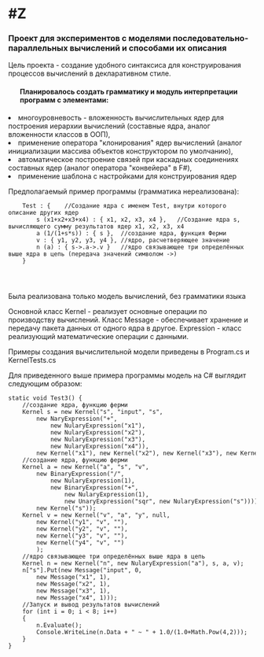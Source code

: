<h1>#Z</h1>

<h3>Проект для экспериментов с моделями последовательно-параллельных вычислений и способами их описания</h3>
<p>Цель проекта - создание удобного синтаксиса для конструирования процессов вычислений в декларативном стиле.</p> 
<h4><ul>Планировалось создать грамматику и модуль интерпретации программ с элементами:</h4>
 <li> многоуровневость - вложенность вычислительных ядер для построения иерархии вычислений (составные ядра, аналог вложенности классов в ООП),</li>
 <li> применение оператора "клонирования" ядер вычислений (аналог инициализации массива объектов конструктором по умолчанию), </li>
 <li>автоматическое построение связей при каскадных соединениях составных ядер (аналог оператора "конвейера" в F#),
 </li> 
 <li>применение шаблона с настройками для конструирования ядер</li>
 </p>
 </ul>

<p>Предполагаемый пример программы (грамматика нереализована):</p>
<p>
    <code><pre>
    Test : {    //Создание ядра с именем Test, внутри которого описание других ядер
        s (x1+x2+x3+x4) : { x1, x2, x3, x4 },   //Создание ядра s, вычисляющего сумму результатов ядер x1, x2, x3, x4
        a (1/(1+s*s)) : { s },  //создание ядра, функция Ферми
        v : { y1, y2, y3, y4 }, //ядро, расчетверяющее значение
        n (a) : { s->.a->.v }   //ядро связывающее три определённых выше ядра в цепь (передача значений символом ->)
    }
   </pre> </code>
</p>

<p>Была реализована только модель вычислений, без грамматики языка</p>
<p>Основной класс Kernel - реализует основные операции по производству вычислений.
Класс Message - обеспечивает хранение и передачу пакета данных от одного ядра в другое.
Expression - класс реализующий математические операции с данными.</p>

<p>
Примеры создания вычислительной модели приведены в Program.cs и KernelTests.cs
</p>

<p>Для приведенного выше примера программы модель на C# выглядит следующим образом:
</p>
<code><pre>
static void Test3() {
    //создание ядра, функцию ферми
    Kernel s = new Kernel("s", "input", "s",
        new NaryExpression("+",
            new NularyExpression("x1"),
            new NularyExpression("x2"),
            new NularyExpression("x3"),
            new NularyExpression("x4")),
        new Kernel("x1"), new Kernel("x2"), new Kernel("x3"), new Kernel("x4"));
    //создание ядра, функцию ферми
    Kernel a = new Kernel("a", "s", "v",
        new BinaryExpression("/",
            new NularyExpression(1),
            new BinaryExpression("+",
                new NularyExpression(1),
                new UnaryExpression("sqr", new NularyExpression("s")))),
        new Kernel("s"));
    Kernel v = new Kernel("v", "a", "y", null,
        new Kernel("y1", "v", ""),
        new Kernel("y2", "v", ""),
        new Kernel("y3", "v", ""),
        new Kernel("y4", "v", "")
        );
    //ядро связывающее три определённых выше ядра в цепь
    Kernel n = new Kernel("n", new NularyExpression("a"), s, a, v);
    n["s"].Put(new Message("input", 0,
        new Message("x1", 1),
        new Message("x2", 1),
        new Message("x3", 1),
        new Message("x4", 1)));
    //Запуск и вывод результатов вычислений
    for (int i = 0; i < 8; i++)
    {
        n.Evaluate();
        Console.WriteLine(n.Data + " ~ " + 1.0/(1.0+Math.Pow(4,2)));
    }
}
</pre> </code>